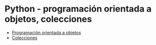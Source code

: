 # Python - programación orientada a objetos, colecciones

- [Programación orientada a objetos]()
- [Colecciones]()
